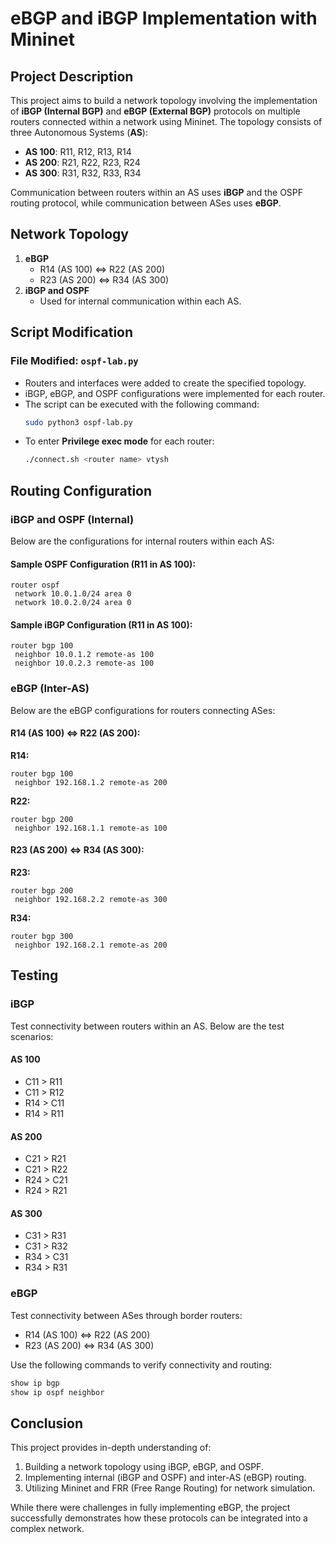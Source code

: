 # eBGP and iBGP Implementation with Mininet

## Project Description
This project aims to build a network topology involving the implementation of **iBGP (Internal BGP)** and **eBGP (External BGP)** protocols on multiple routers connected within a network using Mininet. The topology consists of three Autonomous Systems (**AS**):

- **AS 100**: R11, R12, R13, R14
- **AS 200**: R21, R22, R23, R24
- **AS 300**: R31, R32, R33, R34

Communication between routers within an AS uses **iBGP** and the OSPF routing protocol, while communication between ASes uses **eBGP**.

## Network Topology
1. **eBGP**
   - R14 (AS 100) ⇔ R22 (AS 200)
   - R23 (AS 200) ⇔ R34 (AS 300)
2. **iBGP and OSPF**
   - Used for internal communication within each AS.

## Script Modification
### File Modified: `ospf-lab.py`
- Routers and interfaces were added to create the specified topology.
- iBGP, eBGP, and OSPF configurations were implemented for each router.
- The script can be executed with the following command:
  ```bash
  sudo python3 ospf-lab.py
  ```
- To enter **Privilege exec mode** for each router:
  ```bash
  ./connect.sh <router name> vtysh
  ```

## Routing Configuration
### iBGP and OSPF (Internal)
Below are the configurations for internal routers within each AS:

#### **Sample OSPF Configuration (R11 in AS 100):**
```
router ospf
 network 10.0.1.0/24 area 0
 network 10.0.2.0/24 area 0
```

#### **Sample iBGP Configuration (R11 in AS 100):**
```
router bgp 100
 neighbor 10.0.1.2 remote-as 100
 neighbor 10.0.2.3 remote-as 100
```

### eBGP (Inter-AS)
Below are the eBGP configurations for routers connecting ASes:

#### **R14 (AS 100) ⇔ R22 (AS 200):**
**R14:**
```
router bgp 100
 neighbor 192.168.1.2 remote-as 200
```
**R22:**
```
router bgp 200
 neighbor 192.168.1.1 remote-as 100
```

#### **R23 (AS 200) ⇔ R34 (AS 300):**
**R23:**
```
router bgp 200
 neighbor 192.168.2.2 remote-as 300
```
**R34:**
```
router bgp 300
 neighbor 192.168.2.1 remote-as 200
```

## Testing
### iBGP
Test connectivity between routers within an AS. Below are the test scenarios:

#### **AS 100**
- C11 > R11
- C11 > R12
- R14 > C11
- R14 > R11

#### **AS 200**
- C21 > R21
- C21 > R22
- R24 > C21
- R24 > R21

#### **AS 300**
- C31 > R31
- C31 > R32
- R34 > C31
- R34 > R31

### eBGP
Test connectivity between ASes through border routers:
- R14 (AS 100) ⇔ R22 (AS 200)
- R23 (AS 200) ⇔ R34 (AS 300)

Use the following commands to verify connectivity and routing:
```bash
show ip bgp
show ip ospf neighbor
```

## Conclusion
This project provides in-depth understanding of:
1. Building a network topology using iBGP, eBGP, and OSPF.
2. Implementing internal (iBGP and OSPF) and inter-AS (eBGP) routing.
3. Utilizing Mininet and FRR (Free Range Routing) for network simulation.

While there were challenges in fully implementing eBGP, the project successfully demonstrates how these protocols can be integrated into a complex network.


